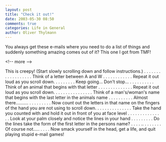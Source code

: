 ```yaml
---
layout: post
title: "Check it out!"
date: 2003-05-30 08:50
comments: true
categories: Life in General
author: Oliver Thylmann
---
```



You always get these e-mails where you need to do a list of things and suddenly something amazing comes out of it? This one I got from TMF!


&lt;!-- more --&gt;


This is creepy!
(Start slowly scrolling down and follow instructions.)
.
.
.
.
.
.
.
.
.
.
.
.
.
.
.
.
.
.
Think of a letter between A and W
.
.
.
.
.
.
.
.
.
.
.
.
Repeat it out loud as you scroll down.
.
.
.
.
.
.
.
.
Keep going... Don't stop...
.
.
.
.
.
.
.
.
.
.
Think of an animal that begins with that letter
.
.
.
.
.
.
.
.
.
.
.
.
.
.
Repeat it out loud as you scroll down.
.
.
.
.
.
.
.
.
.
.
.
.
.
.
.
Think of a man's/woman's name that begins with the last letter in the animals name
.
.
.
.
.
.
.
.
.
.
Almost there..........
.
.
.
.
.
.
.
.
.
Now count out the letters in that name on the fingers of the hand you are not using to scroll down.
.
.
.
.
.
.
.
.
.
.
.
.
.
.
Take the hand you counted with and hold it out in front of you at face level
.
.
.
.
.
.
.
.
.
.
.
.
.
.
.
Look at your palm closely and notice the lines in your hand
.
.
.
.
.
.
.
.
.
Do the lines take the form of the first letter in the persons name?
.
.
.
.
..
.
.
.
.
.
.
.
Of course not.....
.
.
.
.
Now smack yourself in the head, get a life, and quit playing stupid e-mail games!


